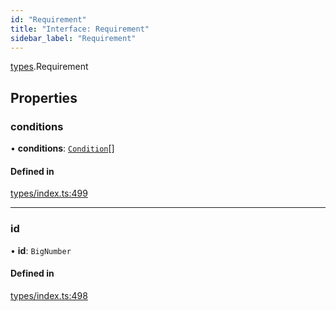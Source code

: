 ```yaml
---
id: "Requirement"
title: "Interface: Requirement"
sidebar_label: "Requirement"
---
```


[types](../../../modules/Types/Types.md).Requirement

## Properties

### conditions

• **conditions**: [`Condition`](../../../modules/Types/Types.md#condition)[]

#### Defined in

[types/index.ts:499](https://github.com/PolymeshAssociation/polymesh-sdk/blob/95e180d2/src/types/index.ts#L499)

___

### id

• **id**: `BigNumber`

#### Defined in

[types/index.ts:498](https://github.com/PolymeshAssociation/polymesh-sdk/blob/95e180d2/src/types/index.ts#L498)
